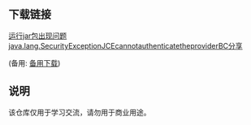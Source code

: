 

## 下载链接
[运行jar包出现问题java.lang.SecurityExceptionJCEcannotauthenticatetheproviderBC分享]() 

(备用: [备用下载](https://pan.baidu.com/s/1TH1OhLVU8iSDwJnwOGk2cw?pwd=1234))

## 说明

该仓库仅用于学习交流，请勿用于商业用途。
